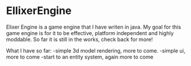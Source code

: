 # EllixerEngine
Elixer Engine is a game engine that I have writen in java. My goal for this game engine is for it to be effective, platform independent
and highly moddable. So far it is still in the works, check back for more!

What I have so far:
-simple 3d model rendering, more to come.
-simple ui, more to come
-start to an entity system, again more to come
